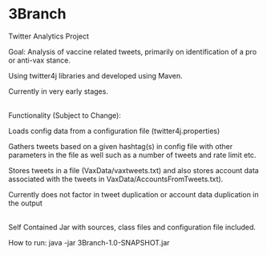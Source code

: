 # 3Branch

Twitter Analytics Project

Goal: Analysis of vaccine related tweets, primarily on identification of a pro or anti-vax stance.

Using twitter4j libraries and developed using Maven.

Currently in very early stages.

<br>
Functionality (Subject to Change):

Loads config data from a configuration file (twitter4j.properties)

Gathers tweets based on a given hashtag(s) in config file with other parameters in the file as well such as a number of tweets and rate limit etc.

Stores tweets in a file (VaxData/vaxtweets.txt) and also stores account data associated with the tweets in VaxData/AccountsFromTweets.txt).

Currently does not factor in tweet duplication or account data duplication in the output

 
<br>
Self Contained Jar with sources, class files and configuration file included.

How to run:
java -jar 3Branch-1.0-SNAPSHOT.jar